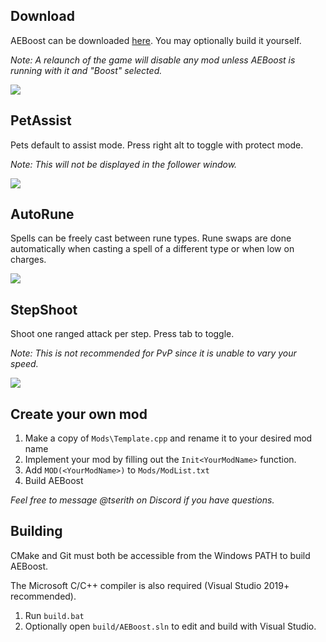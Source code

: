 ## Download

AEBoost can be downloaded [here](https://github.com/Tserith/AEBoost/releases/download/1.1.3/AEBoost.zip). You may optionally build it yourself.

*Note: A relaunch of the game will disable any mod unless AEBoost is running with it and "Boost" selected.*

![](Media/boost.png)

## PetAssist

Pets default to assist mode. Press right alt to toggle with protect mode.

*Note: This will not be displayed in the follower window.*

![](Media/assist.gif)

## AutoRune

Spells can be freely cast between rune types. Rune swaps are done automatically when casting a spell of a different type or when low on charges.

![](Media/autorune.gif)

## StepShoot

Shoot one ranged attack per step. Press tab to toggle.

*Note: This is not recommended for PvP since it is unable to vary your speed.*

![](Media/stepshoot.gif)

## Create your own mod

1. Make a copy of `Mods\Template.cpp` and rename it to your desired mod name
2. Implement your mod by filling out the `Init<YourModName>` function.
3. Add `MOD(<YourModName>)` to `Mods/ModList.txt`
4. Build AEBoost

*Feel free to message @tserith on Discord if you have questions.*



## Building

CMake and Git must both be accessible from the Windows PATH to build AEBoost.

The Microsoft C/C++ compiler is also required (Visual Studio 2019+ recommended).

1. Run `build.bat`
2. Optionally open `build/AEBoost.sln` to edit and build with Visual Studio.
